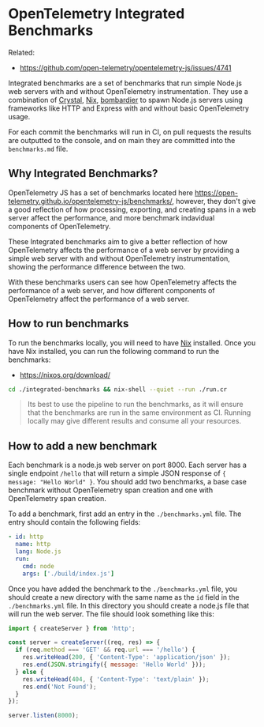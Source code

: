 # OpenTelemetry Integrated Benchmarks

Related:

- https://github.com/open-telemetry/opentelemetry-js/issues/4741

Integrated benchmarks are a set of benchmarks that run simple Node.js web servers with and without OpenTelemetry instrumentation. They use a combination of [Crystal](https://crystal-lang.org/), [Nix](https://nixos.org/), [bombardier](https://github.com/codesenberg/bombardier) to spawn Node.js servers using frameworks like HTTP and Express with and without basic OpenTelemetry usage.

For each commit the benchmarks will run in CI, on pull requests the results are outputted to the console, and on main they are committed into the `benchmarks.md` file.

## Why Integrated Benchmarks?

OpenTelemetry JS has a set of benchmarks located here https://open-telemetry.github.io/opentelemetry-js/benchmarks/, however, they don't give a good reflection of how processing, exporting, and creating spans in a web server affect the performance, and more benchmark indavidual components of OpenTelemetry.

These Integrated benchmarks aim to give a better reflection of how OpenTelemetry affects the performance of a web server by providing a simple web server with and without OpenTelemetry instrumentation, showing the performance difference between the two.

With these benchmarks users can see how OpenTelemetry affects the performance of a web server, and how different components of OpenTelemetry affect the performance of a web server.

## How to run benchmarks

To run the benchmarks locally, you will need to have [Nix](https://nixos.org/) installed. Once you have Nix installed, you can run the following command to run the benchmarks:

- https://nixos.org/download/

```sh
cd ./integrated-benchmarks && nix-shell --quiet --run ./run.cr
```

> Its best to use the pipeline to run the benchmarks, as it will ensure that the benchmarks are run in the same environment as CI. Running locally may give different results and consume all your resources.

## How to add a new benchmark

Each benchmark is a node.js web server on port 8000. Each server has a single endpoint `/hello` that will return a simple JSON response of `{ message: "Hello World" }`. You should add two benchmarks, a base case benchmark without OpenTelemetry span creation and one with OpenTelemetry span creation.

To add a benchmark, first add an entry in the `./benchmarks.yml` file. The entry should contain the following fields:

```yml
- id: http
  name: http
  lang: Node.js
  run:
    cmd: node
    args: ['./build/index.js']
```

Once you have added the benchmark to the `./benchmarks.yml` file, you should create a new directory with the same name as the `id` field in the `./benchmarks.yml` file. In this directory you should create a node.js file that will run the web server. The file should look something like this:

```js
import { createServer } from 'http';

const server = createServer((req, res) => {
  if (req.method === 'GET' && req.url === '/hello') {
    res.writeHead(200, { 'Content-Type': 'application/json' });
    res.end(JSON.stringify({ message: 'Hello World' }));
  } else {
    res.writeHead(404, { 'Content-Type': 'text/plain' });
    res.end('Not Found');
  }
});

server.listen(8000);
```
